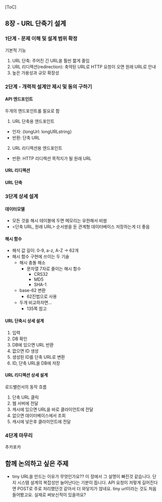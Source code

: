 [ToC]

## 8장 - URL 단축기 설계
### 1단계 - 문제 이해 및 설계 범위 확정
기본적 기능
1. URL 단축: 주어진 긴 URL을 훨씬 짧게 줄임
2. URL 리디렉션(redirection): 축약된 URL로 HTTP 요청이 오면 원래 URL로 안내
3. 높은 가용성과 규모 확장성

### 2단계 - 개력적 설계안 제시 및 동의 구하기
#### API 엔드포인트
두개의 엔드포인트롤 필요로 함
1. URL 단축용 엔드포인트
  - 인자: {longUrl: longURLstring}
  - 반환: 단축 URL
2. URL 리디렉션용 엔드포인트
  - 반환: HTTP 리디렉션 목적지가 될 원래 URL

#### URL 리디렉션

#### URL 단축

### 3단계 상세 설계
#### 데이터모델
- 모든 것을 해시 테이블에 두면 메모리는 유한해서 비쌈
- <단축 URL, 원래 URL> 순서쌍을 둔 관계형 데이터베이스 저장하는게 더 좋음

#### 해시 함수
- 해식 값 길이: 0-9, a-z, A-Z -> 62개
- 해시 함수 구현에 쓰이는 두 기술
  - 해시 충돌 해소
    - 문자열 7자로 줄이는 해시 함수
      - CRS32
      - MD5
      - SHA-1
  - base-62 변환
    - 62진법으로 사용
  - 두개 비교하자면...
    - 135쪽 참고

#### URL 단축시 상세 설계
1. 입력
2. DB 확인
3. DB에 있으면 URL 반환
4. 없으면 ID 생성
5. 생성된 ID를 단축 URL로 변환
6. ID, 단축 URL을 DB에 저장


#### URL 리디렉션 상세 설계
로드밸런서의 동작 흐름
1. 단축 URL 클릭
2. 웹 서버에 전달
3. 캐시에 있으면 URL을 바로 클라이언트에 전달
4. 없으면 데이터베이스에서 조회
5. 캐시에 넣은후 클라이언트에 전달

### 4단계 마무리
추카포카

## 함께 논의하고 싶은 주제
- tiny URL을 만드는 이유가 무엇인가요?? 이 장에서 그 설명이 빠진것 같습니다. 단지 시스템 설계의 복잡성만 늘어난다는 기분이 듭니다. API 요청이 저렇게 길어진다면 POST로 주로 처리했던것 같아서 더 와닿지가 않네요. tiny url이라는 것도 처음 들어봤고요. 실재로 써보신적이 있을까요?

